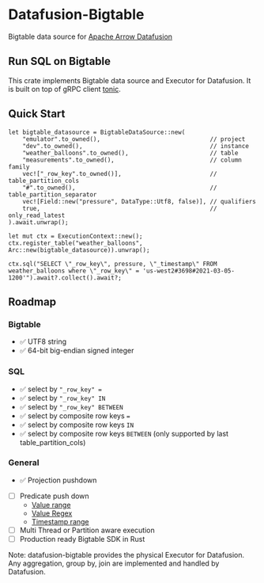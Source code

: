 # Datafusion-Bigtable
Bigtable data source for [Apache Arrow Datafusion](https://github.com/apache/arrow-datafusion)

## Run SQL on Bigtable

This crate implements Bigtable data source and Executor for Datafusion. It is built on top of gRPC client [tonic](https://github.com/hyperium/tonic).

## Quick Start

```
let bigtable_datasource = BigtableDataSource::new(
    "emulator".to_owned(),                               // project
    "dev".to_owned(),                                    // instance
    "weather_balloons".to_owned(),                       // table
    "measurements".to_owned(),                           // column family
    vec!["_row_key".to_owned()],                         // table_partition_cols
    "#".to_owned(),                                      // table_partition_separator
    vec![Field::new("pressure", DataType::Utf8, false)], // qualifiers
    true,                                                // only_read_latest
).await.unwrap();

let mut ctx = ExecutionContext::new();
ctx.register_table("weather_balloons", Arc::new(bigtable_datasource)).unwrap();

ctx.sql("SELECT \"_row_key\", pressure, \"_timestamp\" FROM weather_balloons where \"_row_key\" = 'us-west2#3698#2021-03-05-1200'").await?.collect().await?;
```

## Roadmap

### Bigtable

- ✅ UTF8 string
- ✅ 64-bit big-endian signed integer

### SQL
- ✅ select by `"_row_key" =`
- ✅ select by `"_row_key" IN`
- ✅ select by `"_row_key" BETWEEN`
- ✅ select by composite row keys `=`
- ✅ select by composite row keys `IN`
- ✅ select by composite row keys `BETWEEN` (only supported by last table_partition_cols)

### General

- ✅ Projection pushdown
- [ ] Predicate push down
    + [Value range](https://cloud.google.com/bigtable/docs/using-filters#value-range)
    + [Value Regex](https://cloud.google.com/bigtable/docs/using-filters#value-regex)
    + [Timestamp range](https://cloud.google.com/bigtable/docs/using-filters#timestamp-range)
- [ ] Multi Thread or Partition aware execution
- [ ] Production ready Bigtable SDK in Rust

Note: datafusion-bigtable provides the physical Executor for Datafusion. Any aggregation, group by, join are implemented and handled by Datafusion.
